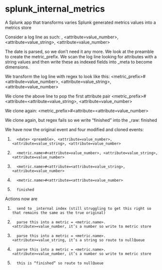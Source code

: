 # splunk_internal_metrics

A Splunk app that transforms varies Splunk generated metrics values into a metrics store

Consider a log line as such:
<date> <preamble>, <attribute=value_number>, <attribute=value_string>, <attribute=value_number>
 
The date is parsed, so we don’t need it any more. We look at the preamble to create the metric_prefix. We scan the log line looking for attributes with a string values and then write these as indexed fields into _meta to become dimensions.
 
We transform the log line with regex to look like this:
<metric_prefix>#<attribute=value_number>, <attribute=value_string>, <attribute=value_number>
 
We clone the above line to pop the first attribute pair
<metric_prefix>#<attribute=<attribute=value_string>, <attribute=value_number>
 
We clone again:
<metric_prefix>#<attribute=<attribute=value_number>
 
We clone again, but regex fails so we write “finished” into the _raw:
finished
 
We have now the original event and four modified and cloned events:
 
1)       <date> <preamble>, <attribute=value_number>, <attribute=value_string>, <attribute=value_number>
2)       <metric.name>#<attribute=value_number>, <attribute=value_string>, <attribute=value_number>
3)       <metric.name>#<attribute=<attribute=value_string>, <attribute=value_number>
4)       <metric.name>#<attribute=<attribute=value_number>
5)       finished
 
Actions now are
 
1)       send to _internal index (still struggling to get this right so that remains the same as the true original)
2)       parse this into a metric = <metric.name>.<attribute>=value_number, it’s a number so write to metric store
3)       parse this into a metric = <metric.name>.<attribute>=value_string, it’s a string so route to nullQueue
4)       parse this into a metric = <metric.name>.<attribute>=value_number, it’s a number so write to metric store
5)       this is “finished” so route to nullQueue
